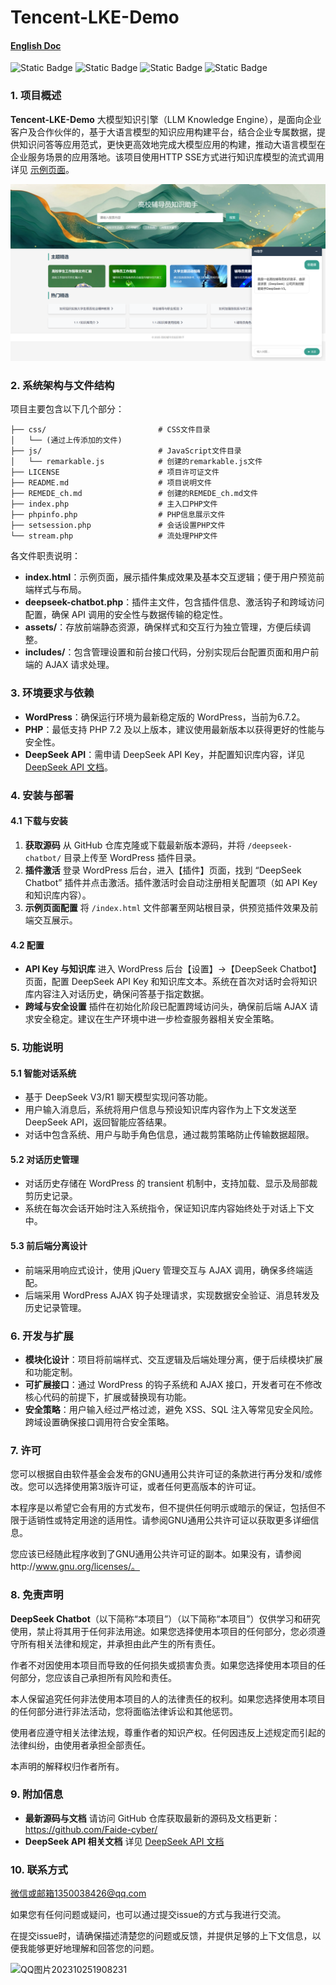 # Tencent-LKE-Demo

#### [English Doc](https://github.com/Faide-cyber/Tencent-LKE-Demo)

![Static Badge](https://img.shields.io/badge/%40Github-Faide-%2300FFFF) ![Static Badge](https://img.shields.io/badge/PlatForm-Windows-%238c37dc) ![Static Badge](https://img.shields.io/badge/Version-1.0.0-%23e87435) ![Static Badge](https://img.shields.io/badge/License-GNU3.0-%2314bbc1)
### 1. 项目概述

**Tencent-LKE-Demo** 大模型知识引擎（LLM Knowledge Engine），是面向企业客户及合作伙伴的，基于大语言模型的知识应用构建平台，结合企业专属数据，提供知识问答等应用范式，更快更高效地完成大模型应用的构建，推动大语言模型在企业服务场景的应用落地。该项目使用HTTP SSE方式进行知识库模型的流式调用 详见 [示例页面](https://faide.top/myproject/index.php)。

<img src="https://github.com/Faide-cyber/deepseek-chatbot/blob/main/assets/demo.png" width="600px">

### 2. 系统架构与文件结构

项目主要包含以下几个部分：

```
├── css/                         # CSS文件目录
│   └── (通过上传添加的文件)
├── js/                          # JavaScript文件目录
│   └── remarkable.js            # 创建的remarkable.js文件
├── LICENSE                      # 项目许可证文件
├── README.md                    # 项目说明文件
├── REMEDE_ch.md                 # 创建的REMEDE_ch.md文件
├── index.php                    # 主入口PHP文件
├── phpinfo.php                  # PHP信息展示文件
├── setsession.php               # 会话设置PHP文件
└── stream.php                   # 流处理PHP文件
```

各文件职责说明：

- **index.html**：示例页面，展示插件集成效果及基本交互逻辑；便于用户预览前端样式与布局。
- **deepseek-chatbot.php**：插件主文件，包含插件信息、激活钩子和跨域访问配置，确保 API 调用的安全性与数据传输的稳定性。
- **assets/**：存放前端静态资源，确保样式和交互行为独立管理，方便后续调整。
- **includes/**：包含管理设置和前台接口代码，分别实现后台配置页面和用户前端的 AJAX 请求处理。

### 3. 环境要求与依赖

- **WordPress**：确保运行环境为最新稳定版的 WordPress，当前为6.7.2。
- **PHP**：最低支持 PHP 7.2 及以上版本，建议使用最新版本以获得更好的性能与安全性。
- **DeepSeek API**：需申请 DeepSeek API Key，并配置知识库内容，详见 [DeepSeek API 文档](https://api-docs.deepseek.com/zh-cn/api/deepseek-api/)。

### 4. 安装与部署

#### 4.1 下载与安装

1. **获取源码**
    从 GitHub 仓库克隆或下载最新版本源码，并将 `/deepseek-chatbot/` 目录上传至 WordPress 插件目录。
2. **插件激活**
    登录 WordPress 后台，进入【插件】页面，找到 “DeepSeek Chatbot” 插件并点击激活。插件激活时会自动注册相关配置项（如 API Key 和知识库内容）。
3. **示例页面配置**
    将 `/index.html` 文件部署至网站根目录，供预览插件效果及前端交互展示。

#### 4.2 配置

- **API Key 与知识库**
   进入 WordPress 后台【设置】->【DeepSeek Chatbot】页面，配置 DeepSeek API Key 和知识库文本。系统在首次对话时会将知识库内容注入对话历史，确保问答基于指定数据。
- **跨域与安全设置**
   插件在初始化阶段已配置跨域访问头，确保前后端 AJAX 请求安全稳定。建议在生产环境中进一步检查服务器相关安全策略。

### 5. 功能说明

#### 5.1 智能对话系统

- 基于 DeepSeek V3/R1 聊天模型实现问答功能。
- 用户输入消息后，系统将用户信息与预设知识库内容作为上下文发送至 DeepSeek API，返回智能应答结果。
- 对话中包含系统、用户与助手角色信息，通过裁剪策略防止传输数据超限。

#### 5.2 对话历史管理

- 对话历史存储在 WordPress 的 transient 机制中，支持加载、显示及局部裁剪历史记录。
- 系统在每次会话开始时注入系统指令，保证知识库内容始终处于对话上下文中。

#### 5.3 前后端分离设计

- 前端采用响应式设计，使用 jQuery 管理交互与 AJAX 调用，确保多终端适配。
- 后端采用 WordPress AJAX 钩子处理请求，实现数据安全验证、消息转发及历史记录管理。

### 6. 开发与扩展

- **模块化设计**：项目将前端样式、交互逻辑及后端处理分离，便于后续模块扩展和功能定制。
- **可扩展接口**：通过 WordPress 的钩子系统和 AJAX 接口，开发者可在不修改核心代码的前提下，扩展或替换现有功能。
- **安全策略**：用户输入经过严格过滤，避免 XSS、SQL 注入等常见安全风险。跨域设置确保接口调用符合安全策略。

### 7. 许可

您可以根据自由软件基金会发布的GNU通用公共许可证的条款进行再分发和/或修改。您可以选择使用第3版许可证，或者任何更高版本的许可证。

本程序是以希望它会有用的方式发布，但不提供任何明示或暗示的保证，包括但不限于适销性或特定用途的适用性。请参阅GNU通用公共许可证以获取更多详细信息。

您应该已经随此程序收到了GNU通用公共许可证的副本。如果没有，请参阅http://www.gnu.org/licenses/。


### 8. 免责声明

**DeepSeek Chatbot**（以下简称“本项目”）（以下简称“本项目”）仅供学习和研究使用，禁止将其用于任何非法用途。如果您选择使用本项目的任何部分，您必须遵守所有相关法律和规定，并承担由此产生的所有责任。

作者不对因使用本项目而导致的任何损失或损害负责。如果您选择使用本项目的任何部分，您应该自己承担所有风险和责任。

本人保留追究任何非法使用本项目的人的法律责任的权利。如果您选择使用本项目的任何部分进行非法活动，您将面临法律诉讼和其他惩罚。

使用者应遵守相关法律法规，尊重作者的知识产权。任何因违反上述规定而引起的法律纠纷，由使用者承担全部责任。

本声明的解释权归作者所有。

### 9. 附加信息

- **最新源码与文档**
   请访问 GitHub 仓库获取最新的源码及文档更新：https://github.com/Faide-cyber/
- **DeepSeek API 相关文档**
   详见 [DeepSeek API 文档](https://api-docs.deepseek.com/zh-cn/api/deepseek-api/)

### 10. 联系方式

微信或邮箱1350038426@qq.com

如果您有任何问题或疑问，也可以通过提交issue的方式与我进行交流。

在提交issue时，请确保描述清楚您的问题或反馈，并提供足够的上下文信息，以便我能够更好地理解和回答您的问题。

![QQ图片202310251908231](https://github.com/Faide-cyber/MouseCopy/assets/148406475/8b7ac122-d438-4d64-b6d0-330b514e4389)
